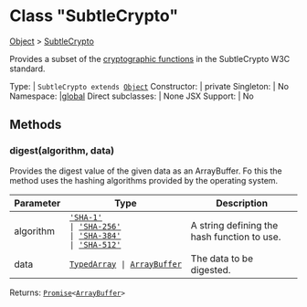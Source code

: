 ---
---
# Class "SubtleCrypto"

<a href="https://developer.mozilla.org/en-US/docs/Web/JavaScript/Reference/Global_Objects/Object" title="View &quot;Object&quot; on MDN">Object</a> > <a href="#" >SubtleCrypto</a>

Provides a subset of the [cryptographic functions](https://developer.mozilla.org/en-US/docs/Web/API/SubtleCrypto) in the SubtleCrypto W3C standard.


Type: | <code style="white-space: nowrap">SubtleCrypto extends <a href="https://developer.mozilla.org/en-US/docs/Web/JavaScript/Reference/Global_Objects/Object" title="View &quot;Object&quot; on MDN">Object</a></code>
Constructor: | private
Singleton: | No
Namespace: |<a href="../modules.html#startup" >global</a>
Direct subclasses: | None
JSX Support: | No


## Methods

### digest(algorithm, data)



Provides the digest value of the given data as an ArrayBuffer. Fo this the method uses the hashing algorithms provided by the operating system.


Parameter|Type|Description
-|-|-
algorithm | <code style="white-space: nowrap"><a href="https://developer.mozilla.org/en-US/docs/Web/JavaScript/Data_structures#string_type" title="View &quot;string&quot; on MDN">'SHA-1'</a><br/>&#124; <a href="https://developer.mozilla.org/en-US/docs/Web/JavaScript/Data_structures#string_type" title="View &quot;string&quot; on MDN">'SHA-256'</a><br/>&#124; <a href="https://developer.mozilla.org/en-US/docs/Web/JavaScript/Data_structures#string_type" title="View &quot;string&quot; on MDN">'SHA-384'</a><br/>&#124; <a href="https://developer.mozilla.org/en-US/docs/Web/JavaScript/Data_structures#string_type" title="View &quot;string&quot; on MDN">'SHA-512'</a></code> | A string defining the hash function to use.
data | <code style="white-space: nowrap"><a href="https://developer.mozilla.org/en-US/docs/Web/JavaScript/Typed_arrays" title="View &quot;typed arrays&quot; on MDN">TypedArray</a> &#124; <a href="https://developer.mozilla.org/en-US/docs/Web/JavaScript/Reference/Global_Objects/ArrayBuffer" title="View &quot;ArrayBuffer&quot; on MDN">ArrayBuffer</a></code> | The data to be digested.


Returns: <code style="white-space: nowrap"><a href="https://developer.mozilla.org/en-US/docs/Web/JavaScript/Reference/Global_Objects/Promise" title="View &quot;Promise&quot; on MDN">Promise</a>&lt;<a href="https://developer.mozilla.org/en-US/docs/Web/JavaScript/Reference/Global_Objects/ArrayBuffer" title="View &quot;ArrayBuffer&quot; on MDN">ArrayBuffer</a>&gt;</code>



